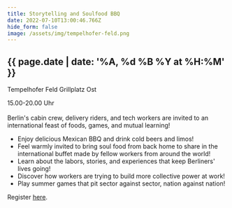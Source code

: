 ```yaml
---
title: Storytelling and Soulfood BBQ
date: 2022-07-10T13:00:46.766Z
hide_form: false
image: /assets/img/tempelhofer-feld.png
---
```

## {{ page.date | date: '%A, %d %B %Y at %H:%M' }}

Tempelhofer Feld Grillplatz Ost 

15.00-20.00 Uhr\
\
Berlin's cabin crew, delivery riders, and tech workers are invited to an international feast of foods, games, and mutual learning!

* Enjoy delicious Mexican BBQ and drink cold beers and limos!
* Feel warmly invited to bring soul food from back home to share in the international buffet made by fellow workers from around the world!
* Learn about the labors, stories, and experiences that keep Berliners' lives going!
* Discover how workers are trying to build more collective power at work!
* Play summer games that pit sector against sector, nation against nation!

Register [here](https://docs.google.com/forms/d/e/1FAIpQLScBlp3aMZ7pPRsNWmx4IaDxOfzgRNs6pmQWWaBLhcShE-bvwQ/viewform).